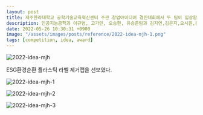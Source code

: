 ```yaml
---
layout: post
title: 제주한라대학교 공학기술교육혁신센터 주관 창업아이디어 경진대회에서 두 팀이 입상함.
description: 인공지능공학과 이규범, 고가민, 오승현, 유승준팀과 김지연,김은지,오시원,문재현팀이 대상과 금상을 받았다.
date: 2022-05-26 10:30:31 +0900
image: "/assets/images/posts/reference/2022-idea-mjh-1.png"
tags: [competition, idea, award]
---
```


![2022-idea-mjh]({{site.baseurl}}/assets/images/posts/award/2022_idea_IGB.jpg)

ESG환경순환 플라스틱 라벨 제거캡을 선보였다. 

![2022-idea-mjh-1]({{site.baseurl}}/assets/images/posts/award/2022_idea_mjh.jpg)


![2022-idea-mjh-2]({{site.baseurl}}/assets/images/posts/reference/2022-idea-mjh-2.png)


![2022-idea-mjh-3]({{site.baseurl}}/assets/images/posts/reference/2022-idea-mjh-3.png)